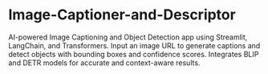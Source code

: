 # Image-Captioner-and-Descriptor
AI-powered Image Captioning and Object Detection app using Streamlit, LangChain, and Transformers. Input an image URL to generate captions and detect objects with bounding boxes and confidence scores. Integrates BLIP and DETR models for accurate and context-aware results. 
